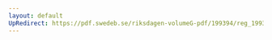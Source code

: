 ```yaml
---
layout: default
UpRedirect: https://pdf.swedeb.se/riksdagen-volumeG-pdf/199394/reg_199394_KU/reg_199394_KU_0005.pdf
---
```

